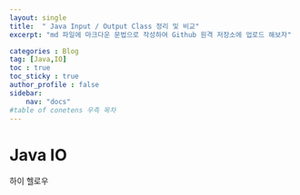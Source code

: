 ```yaml
---
layout: single
title:  " Java Input / Output Class 정리 및 비교"
excerpt: "md 파일에 마크다운 문법으로 작성하여 Github 원격 저장소에 업로드 해보자"

categories : Blog
tag: [Java,IO]
toc : true
toc_sticky : true
author_profile : false
sidebar: 
    nav: "docs"
#table of conetens 우측 목차 
---
```




#  Java IO
하이 헬로우 
